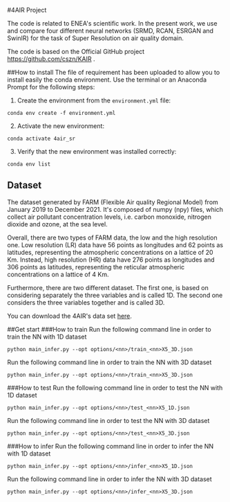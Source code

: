 #4AIR Project

The code is related to ENEA's scientific work. 
In the present work, we use and compare four different neural networks (SRMD, RCAN, ESRGAN and SwinIR) for the task of Super Resolution on air quality domain.

The code is based on the Official GitHub project https://github.com/cszn/KAIR .


##How to install
The file of requirement has been uploaded to allow you to install easily the conda environment.
Use the terminal or an Anaconda Prompt for the following steps:

 1. Create the environment from the `environment.yml` file:

 ```commandline
 conda env create -f environment.yml
 ```

 2. Activate the new environment:

 ```commandline
 conda activate 4air_sr
 ```

 3. Verify that the new environment was installed correctly:

 ```commandline
 conda env list
 ```

## Dataset
The dataset generated by FARM (Flexible Air quality Regional Model) from January 2019 to December 2021. It's composed of numpy (npy) files, which collect air pollutant concentration levels, i.e. carbon monoxide, nitrogen dioxide and ozone, at the sea level.

Overall, there are two types of FARM data, the low and the high resolution one. Low resolution (LR) data have 56 points as longitudes and 62 points as latitudes, representing the atmospheric concentrations on a lattice of 20 Km. Instead, high resolution (HR) data have 276 points as longitudes and 306 points as latitudes, representing the reticular atmospheric concentrations on a lattice of 4 Km.

Furthermore, there are two different dataset. The first one, is based on considering separately the three variables and is called 1D. The second one considers the three variables together and is called 3D.

You can download the 4AIR's data set [here](https://zenodo.org/record/7458663#.Y8Z0qXbMJD8).

##Get start
###How to train
Run the following command line in order to train the NN with 1D dataset

```commandline
python main_infer.py --opt options/<nn>/train_<nn>X5_3D.json
```

Run the following command line in order to train the NN with 3D dataset

```commandline
python main_infer.py --opt options/<nn>/train_<nn>X5_3D.json
```

###How to test
Run the following command line in order to test the NN with 1D dataset

```commandline
python main_infer.py --opt options/<nn>/test_<nn>X5_1D.json
```

Run the following command line in order to test the NN with 3D dataset

```commandline
python main_infer.py --opt options/<nn>/test_<nn>X5_3D.json
```

###How to infer
Run the following command line in order to infer the NN with 1D dataset

```commandline
python main_infer.py --opt options/<nn>/infer_<nn>X5_1D.json
```

Run the following command line in order to infer the NN with 3D dataset

```commandline
python main_infer.py --opt options/<nn>/infer_<nn>X5_3D.json
```



